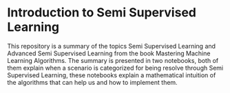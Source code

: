 # Introduction to Semi Supervised Learning

This repository is a summary of the topics Semi Supervised Learning and Advanced Semi Supervised Learning from the book Mastering Machine Learning Algorithms.
The summary is presented in two notebooks, both of them explain when a scenario is categorized for being resolve through Semi Supervised Learning, these notebooks explain a mathematical intuition of the algorithms that can help us and how to implement them.